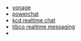 - [vonage](https://dashboard.nexmo.com/)
- [powerchat](https://powerchat.live/)
-  [kcd realtime chat](https://www.youtube.com/watch?v=oFWF4o-P_nw&list=WL&index=17)
- [tibco realtime messaging](https://www.tibco.com/products/tibco-messaging)
- 
